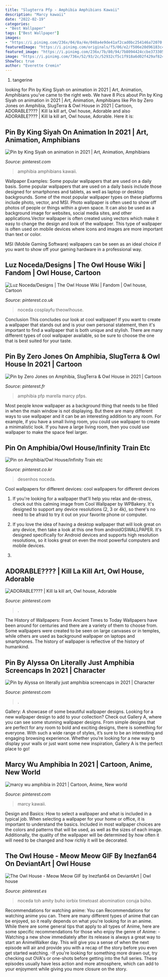 ```yaml
---
title: "Slugterra Pfp - Amphibia Amphibians Kawaii"
description: "Marcy kawaii"
date: "2022-02-19"
categories:
- "Best Wallpaper"
tags: ["Best Wallpaper"]
images:
- "https://i.pinimg.com/236x/04/8a/4e/048a4e9de41af2cad0bc254146a72070.jpg?nii=t"
featuredImage: "https://i.pinimg.com/originals/f5/06/e2/f506e20d96183c4eea5e47eea4fc5226.png"
featured_image: "https://i.pinimg.com/236x/7b/80/94/7b8094424ccbe3733057c04f8eda4cbc.jpg?nii=t"
image: "https://i.pinimg.com/736x/52/93/2c/52932cf5c1f918a6d02f429af824a434.jpg"
ShowToc: true
author: "Everette Cremin"
---
```



1. tangerine 

	

		
looking for Pin by King Siyah on animation in 2021 | Art, Animation, Amphibians you've came to the right web. We have 8 Pics about Pin by King Siyah on animation in 2021 | Art, Animation, Amphibians like Pin by Zero Jones on Amphibia, SlugTerra &amp; Owl House in 2021 | Cartoon, ADORABLE???? | Kill la kill art, Owl house, Adorable and also ADORABLE???? | Kill la kill art, Owl house, Adorable. Here it is:
		
    
## Pin By King Siyah On Animation In 2021 | Art, Animation, Amphibians

<img loading=lazy src="https://i.pinimg.com/originals/f0/4f/fc/f04ffc4f59eb32a9280f66d2811c8f7d.png" onerror="this.onerror=null;this.src='https://tse4.mm.bing.net/th?id=OIP.Oqsbxpc0aU8dNHUvivtafAHaEJ&amp;pid=15.1';" alt="Pin by King Siyah on animation in 2021 | Art, Animation, Amphibians">

_Source: pinterest.com_

>amphibia amphibians kawaii. 

	

Wallpaper Examples: Some popular wallpapers that are used on a daily basis.
Some popular wallpapers that are used on a daily basis include those designed for smartphones and tablets, as well as laptop or desktop backgrounds. Some of the most popular wallpaper types on these platforms include photo, vector, and MSI. 
Photo wallpaper is often used to show off photos of people or things within a given space. It can also be used as a background image for websites, social media sites, and other applications.Vector wallpaper is often created using vectors which make it easy to change the design and look of the wallpaper. This type of wallpaper is often used on mobile devices where icons and images are more important than text or color. 

MSI (Mobile Gaming Software) wallpapers can be seen as an ideal choice if you want to show off your gaming hardware in a professional way.

    
## Luz Noceda/Designs | The Owl House Wiki | Fandom | Owl House, Cartoon

<img loading=lazy src="https://i.pinimg.com/originals/f5/06/e2/f506e20d96183c4eea5e47eea4fc5226.png" onerror="this.onerror=null;this.src='https://tse3.mm.bing.net/th?id=OIP.Nv2FYCVG5CbkpMg14dlCnAAAAA&amp;pid=15.1';" alt="Luz Noceda/Designs | The Owl House Wiki | Fandom | Owl house, Cartoon">

_Source: pinterest.co.uk_

>noceda cosplayfu theowlhouse. 

	

Conclusion
This concludes our look at cool wallpaper! If you want to create a wallpaper that stands out and is your own personal statement, then it's important to find a wallpaper that is both unique and stylish. There are many different types of cool wallpaper available, so be sure to choose the one that is best suited for your taste.

    
## Pin By Zero Jones On Amphibia, SlugTerra &amp; Owl House In 2021 | Cartoon

<img loading=lazy src="https://i.pinimg.com/236x/7b/80/94/7b8094424ccbe3733057c04f8eda4cbc.jpg?nii=t" onerror="this.onerror=null;this.src='https://tse4.mm.bing.net/th?id=OIP.uRcF1uDazfX8A78RTY3SCwAAAA&amp;pid=15.1';" alt="Pin by Zero Jones on Amphibia, SlugTerra &amp; Owl House in 2021 | Cartoon">

_Source: pinterest.fr_

>amphibia pfp marella marcy pfps. 

	

Most people know wallpaper as a background thing that needs to be filled in when the main window is not displaying. But there are many different ways to use wallpaper and it can be an interesting addition to any room. For example, if you have a small living room, you could use wallpaper to create a minimalistic look. If you have a large living room, then you could use wallpaper to make the space feel larger.

    
## Pin On Amphibia/Owl House/Infinity Train Etc

<img loading=lazy src="https://i.pinimg.com/236x/e5/48/32/e548326439d63d956dcf397898834e25.jpg?nii=t" onerror="this.onerror=null;this.src='https://tse4.mm.bing.net/th?id=OIP.J4AjK9fiOwkYC8T0Fh_kkgAAAA&amp;pid=15.1';" alt="Pin on Amphibia/Owl House/Infinity Train etc">

_Source: pinterest.co.kr_

>desenhos noceda. 

	

Cool wallpapers for different devices:
cool wallpapers for different devices 

1. If you're looking for a wallpaper that'll help you relax and de-stress, check out this calming image from Cool Wallpaper by WPBakery. It's designed to support any device resolutions (2, 3 or 4k), so there's no need to be afraid to try it out on your favorite phone or computer.

2. If you love the idea of having a desktop wallpaper that will look great on any device, then take a look at this one from androidOSWALLPAPER. It's designed specifically for Android devices and supports high resolution resolutions, so it looks great on even the most powerful computers and mobile devices.

3.

    
## ADORABLE???? | Kill La Kill Art, Owl House, Adorable

<img loading=lazy src="https://i.pinimg.com/236x/3b/f7/06/3bf70634fff9a18dc0ef2422b51a0948.jpg?nii=t" onerror="this.onerror=null;this.src='https://tse4.mm.bing.net/th?id=OIP.dJgpebT3EcGDnFKcbZtyZAAAAA&amp;pid=15.1';" alt="ADORABLE???? | Kill la kill art, Owl house, Adorable">

_Source: pinterest.com_

>. 

	

The History of Wallpapers: From Ancient Times to Today
Wallpapers have been around for centuries and there are a variety of them to choose from. Some wallpapers were created to be seen on large canvases or in temples, while others are used as background wallpaper on laptops and smartphones. The history of wallpaper is reflective of the history of humankind.

    
## Pin By Alyssa On Literally Just Amphibia Screencaps In 2021 | Character

<img loading=lazy src="https://i.pinimg.com/236x/2e/1f/2e/2e1f2ec2ef0871321724e095e9215e37.jpg?nii=t" onerror="this.onerror=null;this.src='https://tse4.mm.bing.net/th?id=OIP.AIhSoVMo62G_K7YIYSErBQAAAA&amp;pid=15.1';" alt="Pin by Alyssa on literally just amphibia screencaps in 2021 | Character">

_Source: pinterest.com_

>. 

	

Gallery: A showcase of some beautiful wallpaper designs.
Looking for a new wallpaper design to add to your collection? Check out Gallery A, where you can see some stunning wallpaper designs. From simple designs that are perfect for any room to bold and exciting designs, there is something for everyone. With such a wide range of styles, it’s sure to be an interesting and engaging browsing experience. Whether you’re looking for a new way to display your walls or just want some new inspiration, Gallery A is the perfect place to go!





	
	
    
## Marcy Wu Amphibia In 2021 | Cartoon, Anime, New World

<img loading=lazy src="https://i.pinimg.com/236x/04/8a/4e/048a4e9de41af2cad0bc254146a72070.jpg?nii=t" onerror="this.onerror=null;this.src='https://tse4.mm.bing.net/th?id=OIP.YL5hFOTL2SLbNK0uaclrNwAAAA&amp;pid=15.1';" alt="marcy wu amphibia in 2021 | Cartoon, Anime, New world">

_Source: pinterest.com_

>marcy kawaii. 

	

Design and Basics: How to select a wallpaper and what is included in a typical job.
When selecting a wallpaper for your home or office, it is important to understand the basics. Included in most wallpaper choices are the colors and patterns that will be used, as well as the sizes of each image. Additionally, the quality of the wallpaper will be determined by how often it will need to be changed and how richly it will be decorated.

    
## The Owl House - Meow Meow GIF By Inezfan64 On DeviantArt | Owl House

<img loading=lazy src="https://i.pinimg.com/736x/52/93/2c/52932cf5c1f918a6d02f429af824a434.jpg" onerror="this.onerror=null;this.src='https://tse3.mm.bing.net/th?id=OIP.qhOjXAgerBBdh8LKeQ5cpAHaGw&amp;pid=15.1';" alt="The Owl House - Meow Meow GIF by Inezfan64 on DeviantArt | Owl house">

_Source: pinterest.es_

>noceda toh amity buho iorbix timetoast abomination coruja búho. 

	

Recommendations for watching anime: You can
Recommendations for watching anime you can. There are many different types of anime that can be enjoyed, so it really depends on what you're looking for in an anime. While there are some general tips that apply to all types of Anime, here are some specific recommendations for those who enjoy the genre of Anime: 
-Watching a new show immediately after its release is always a great way to start an AnimeWalker day. This will give you a sense of when the next episode will air and provide you with a recap of the story before you even get started watching. 
-If you're looking for something more drawn out, try checking out OVA's or one-shots before getting into the full series. These episodes usually have less action and more atmosphere, which can add to your enjoyment while giving you more closure on the story.

